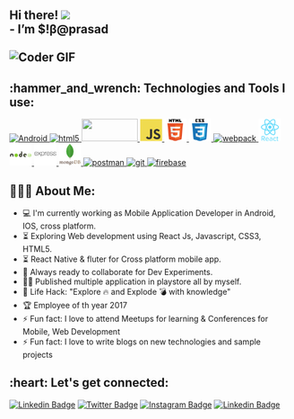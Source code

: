 <h2 align="left">
 <abc>
  <br>Hi there! <img src="https://user-images.githubusercontent.com/42378118/110234147-e3259600-7f4e-11eb-95be-0c4047144dea.gif" width="30"><br>
  - I’m $!β@prasad<br>
  <br>
    <img src="https://media.giphy.com/media/SWoSkN6DxTszqIKEqv/giphy.gif" alt="Coder GIF" width="500">
 </abc>
</h2> 
<h2 align="left">:hammer_and_wrench: Technologies and Tools I use:</h2>
<p align="left">
 <a href="https://developer.mozilla.org/en-US/docs/Web/JavaScript" target="_blank"> <img src="https://en.wikipedia.org/wiki/Android_(operating_system)#/media/File:Android_robot_head.svg" alt="Android" width="40" height="40"/> </a>
  <a href="https://www.w3.org/html/" target="_blank"> <img src="https://upload.wikimedia.org/wikipedia/commons/7/74/Kotlin_Icon.png" alt="html5" width="40" height="40"/> </a>
  <a href="https://www.w3.org/html/" target="_blank"> <img src="https://www.learnjavaonline.org/static/img/logos/learnjavaonline.org.png" width="100" height="40"/> </a>
  <a href="https://developer.mozilla.org/en-US/docs/Web/JavaScript" target="_blank"> <img src="https://raw.githubusercontent.com/devicons/devicon/master/icons/javascript/javascript-original.svg" alt="javascript" width="40" height="40"/> </a>
    <a href="https://www.w3.org/html/" target="_blank"> <img src="https://raw.githubusercontent.com/devicons/devicon/master/icons/html5/html5-original-wordmark.svg" alt="html5" width="40" height="40"/> </a>
    <a href="https://www.w3schools.com/css/" target="_blank"> <img src="https://raw.githubusercontent.com/devicons/devicon/master/icons/css3/css3-original-wordmark.svg" alt="css3" width="40" height="40"/> </a>
<a href="https://webpack.js.org/" target="_blank"> <img src="https://www.vectorlogo.zone/logos/js_webpack/js_webpack-icon.svg" alt="webpack" width="40" height="40"/> </a>
<a href="https://reactjs.org/" target="_blank"> <img src="https://raw.githubusercontent.com/devicons/devicon/master/icons/react/react-original-wordmark.svg" alt="react" width="40" height="40"/> </a>
<a href="https://nodejs.org" target="_blank"> <img src="https://raw.githubusercontent.com/devicons/devicon/master/icons/nodejs/nodejs-original-wordmark.svg" alt="nodejs" width="40" height="40"/> </a>
    <a href="https://expressjs.com" target="_blank"> <img src="https://raw.githubusercontent.com/devicons/devicon/master/icons/express/express-original-wordmark.svg" alt="express" width="40" height="40"/> </a>
    <a href="https://www.mongodb.com/" target="_blank"> <img src="https://raw.githubusercontent.com/devicons/devicon/master/icons/mongodb/mongodb-original-wordmark.svg" alt="mongodb" width="40" height="40"/> </a>
<a href="https://www.postman.com/" target="_blank"> <img src="https://www.vectorlogo.zone/logos/getpostman/getpostman-icon.svg" alt="postman" width="40" height="40"/> </a>
<a href="https://git-scm.com/" target="_blank"> <img src="https://www.vectorlogo.zone/logos/git-scm/git-scm-icon.svg" alt="git" width="40" height="40"/> </a>
 <a href="https://firebase.google.com/" target="_blank"> <img src="https://www.vectorlogo.zone/logos/firebase/firebase-icon.svg" alt="firebase" width="40" height="40"/> </a>
    </p>

<h2 align="left">👨🏻‍💻 About Me:</h2>

- :computer: I'm currently working as Mobile Application Developer in Android, IOS, cross platform.
- :hourglass_flowing_sand:  Exploring Web development using React Js, Javascript, CSS3, HTML5. 
- :hourglass_flowing_sand:  React Native & fluter for Cross platform mobile app.
- :rocket: Always ready to collaborate for Dev Experiments.
- :man_technologist: Published multiple application in playstore all by myself.
- :dart: Life Hack: "Explore :fire: and Explode :bomb: with knowledge" 
- :trophy: Employee of th year 2017
- :zap: Fun fact: I love to attend Meetups for learning & Conferences for Mobile, Web Development<br>
- :zap: Fun fact: I love to write blogs on new technologies and sample projects<br>
<h2 align="left">:heart: Let's get connected:</h2>

[![Linkedin Badge](https://img.shields.io/badge/-Sibaprasad-blue?style=flat-square&logo=Linkedin&logoColor=white&link=https://www.linkedin.com/in/spm2011//)](https://www.linkedin.com/in/spmohanty/) [![Twitter Badge](https://img.shields.io/badge/-@Sibaprasad-1ca0f1?style=flat-square&labelColor=1ca0f1&logo=twitter&logoColor=white&link=https://twitter.com/@dobest_x)](https://twitter.com/@dobest_x) 
[![Instagram Badge](https://img.shields.io/badge/-@Sibaprasad-D7008A?style=flat-square&labelColor=D7008A&logo=Instagram&logoColor=white&link=https://www.instagram.com/Sibaprasad)](https://www.instagram.com/sibaprasad/)
[![Linkedin Badge](https://img.shields.io/badge/-Swasi.tech-blueviolet?style=flat-square&logo=appveyor&logoColor=white&link=https://Sibaprasad/)](https://Sibaprasad/)
